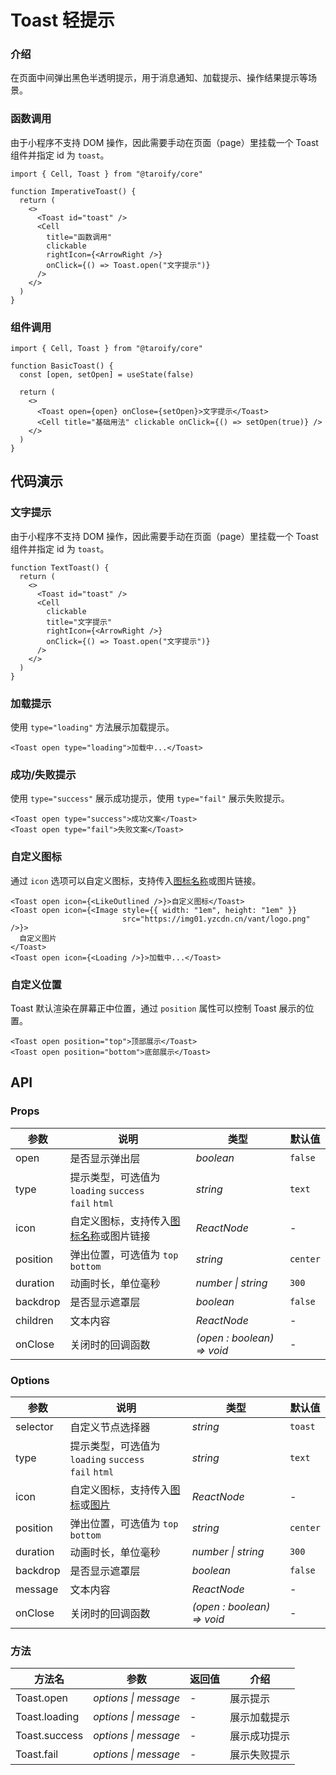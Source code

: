 # Toast 轻提示

### 介绍

在页面中间弹出黑色半透明提示，用于消息通知、加载提示、操作结果提示等场景。

### 函数调用

由于小程序不支持 DOM 操作，因此需要手动在页面（page）里挂载一个 Toast 组件并指定 id 为 `toast`。

```tsx
import { Cell, Toast } from "@taroify/core"

function ImperativeToast() {
  return (
    <>
      <Toast id="toast" />
      <Cell
        title="函数调用"
        clickable
        rightIcon={<ArrowRight />}
        onClick={() => Toast.open("文字提示")}
      />
    </>
  )
}
```

### 组件调用

```tsx
import { Cell, Toast } from "@taroify/core"

function BasicToast() {
  const [open, setOpen] = useState(false)

  return (
    <>
      <Toast open={open} onClose={setOpen}>文字提示</Toast>
      <Cell title="基础用法" clickable onClick={() => setOpen(true)} />
    </>
  )
}
```

## 代码演示

### 文字提示

由于小程序不支持 DOM 操作，因此需要手动在页面（page）里挂载一个 Toast 组件并指定 id 为 `toast`。

```tsx
function TextToast() {
  return (
    <>
      <Toast id="toast" />
      <Cell
        clickable
        title="文字提示"
        rightIcon={<ArrowRight />}
        onClick={() => Toast.open("文字提示")}
      />
    </>
  )
}
```

### 加载提示

使用 `type="loading"` 方法展示加载提示。

```tsx
<Toast open type="loading">加载中...</Toast>
```

### 成功/失败提示

使用 `type="success"` 展示成功提示，使用 `type="fail"` 展示失败提示。

```tsx
<Toast open type="success">成功文案</Toast>
<Toast open type="fail">失败文案</Toast>
```

### 自定义图标

通过 `icon` 选项可以自定义图标，支持传入[图标名称](/components/icon)或图片链接。

```tsx
<Toast open icon={<LikeOutlined />}>自定义图标</Toast>
<Toast open icon={<Image style={{ width: "1em", height: "1em" }}
                         src="https://img01.yzcdn.cn/vant/logo.png" />}>
  自定义图片
</Toast>
<Toast open icon={<Loading />}>加载中...</Toast>
```

### 自定义位置

Toast 默认渲染在屏幕正中位置，通过 `position` 属性可以控制 Toast 展示的位置。

```tsx
<Toast open position="top">顶部展示</Toast>
<Toast open position="bottom">底部展示</Toast>
```

## API

### Props

| 参数 | 说明 | 类型 | 默认值 |
| --- | --- | --- | --- |
| open | 是否显示弹出层 | _boolean_ | `false` |
| type | 提示类型，可选值为 `loading` `success`<br>`fail` `html` | _string_ | `text` |
| icon | 自定义图标，支持传入[图标名称](/components/icon)或图片链接 | _ReactNode_ | - |
| position | 弹出位置，可选值为 `top` `bottom` | _string_ | `center` |
| duration | 动画时长，单位毫秒 | _number \| string_ | `300` |
| backdrop | 是否显示遮罩层 | _boolean_ | `false` |
| children | 文本内容 | _ReactNode_ | - |
| onClose | 关闭时的回调函数 | _(open : boolean) => void_ | - |

### Options

| 参数 | 说明 | 类型 | 默认值 |
| --- | --- | --- | --- |
| selector | 自定义节点选择器 | _string_ | `toast` |
| type | 提示类型，可选值为 `loading` `success`<br>`fail` `html` | _string_ | `text` |
| icon | 自定义图标，支持传入[图标](/components/icon)或[图片](/components/image) | _ReactNode_ | - |
| position | 弹出位置，可选值为 `top` `bottom` | _string_ | `center` |
| duration | 动画时长，单位毫秒 | _number \| string_ | `300` |
| backdrop | 是否显示遮罩层 | _boolean_ | `false` |
| message | 文本内容 | _ReactNode_ | - |
| onClose | 关闭时的回调函数 | _(open : boolean) => void_ | - |

### 方法

| 方法名 | 参数 | 返回值 | 介绍 |
| --- | --- | --- | --- |
| Toast.open | _options \| message_ | - | 展示提示 |
| Toast.loading | _options \| message_ | - | 展示加载提示 |
| Toast.success | _options \| message_ | - | 展示成功提示 |
| Toast.fail | _options \| message_ | - | 展示失败提示 |
